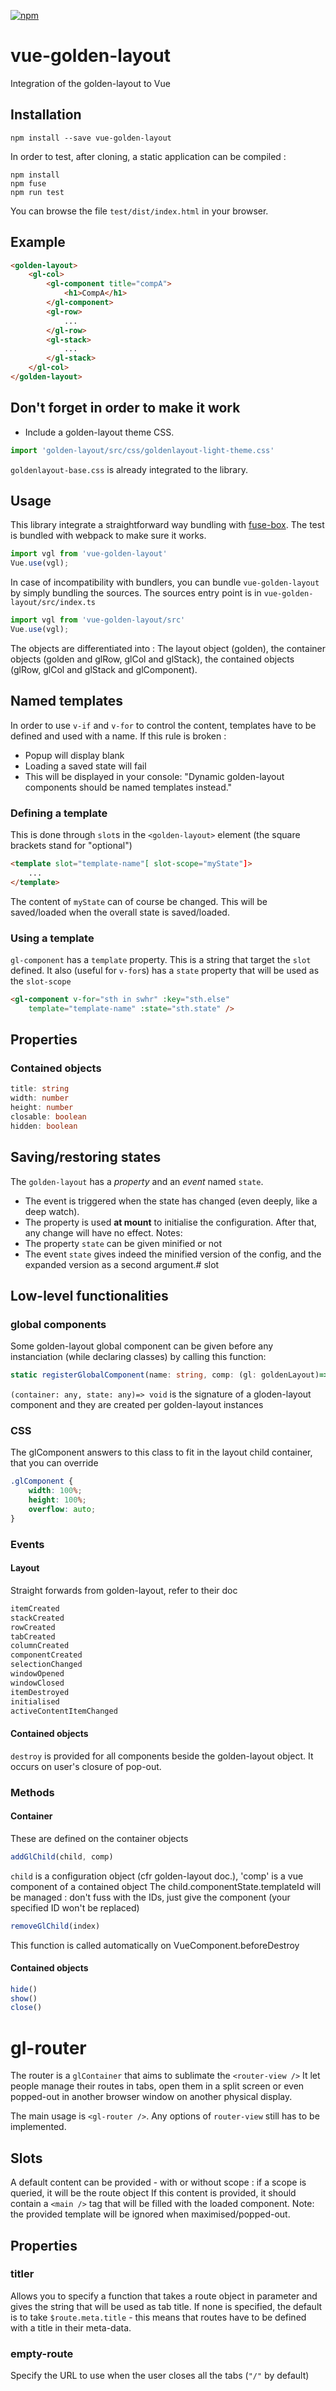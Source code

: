 [![npm](https://img.shields.io/npm/v/vue-golden-layout.svg)](https://www.npmjs.com/package/vue-golden-layout)
# vue-golden-layout
Integration of the golden-layout to Vue
## Installation

```
npm install --save vue-golden-layout
```
In order to test, after cloning, a static application can be compiled :

```
npm install
npm fuse
npm run test
```
You can browse the file `test/dist/index.html` in your browser.

## Example

```html
<golden-layout>
	<gl-col>
		<gl-component title="compA">
			<h1>CompA</h1>
		</gl-component>
		<gl-row>
			...
		</gl-row>
		<gl-stack>
			...
		</gl-stack>
	</gl-col>
</golden-layout>
```
## Don't forget in order to make it work
- Include a golden-layout theme CSS.
```typescript
import 'golden-layout/src/css/goldenlayout-light-theme.css'
```
`goldenlayout-base.css` is already integrated to the library.

## Usage
This library integrate a straightforward way bundling with [fuse-box](http://fuse-box.org/). The test is bundled with webpack to make sure it works.

```javascript
import vgl from 'vue-golden-layout'
Vue.use(vgl);
```

In case of incompatibility with bundlers, you can bundle `vue-golden-layout` by simply bundling the sources.
The sources entry point is in `vue-golden-layout/src/index.ts`

```javascript
import vgl from 'vue-golden-layout/src'
Vue.use(vgl);
```

The objects are differentiated into : The layout object (golden), the container objects (golden and glRow, glCol and glStack), the contained objects (glRow, glCol and glStack and glComponent).

## Named templates

In order to use `v-if` and `v-for` to control the content, templates have to be defined and used with a name.
If this rule is broken :
- Popup will display blank
- Loading a saved state will fail
- This will be displayed in your console: "Dynamic golden-layout components should be named templates instead."

### Defining a template
This is done through `slot`s in the `<golden-layout>` element (the square brackets stand for "optional")
```html
<template slot="template-name"[ slot-scope="myState"]>
	...
</template>
```
The content of `myState` can of course be changed. This will be saved/loaded when the overall state is saved/loaded.

### Using a template
`gl-component` has a `template` property. This is a string that target the `slot` defined.
It also (useful for `v-for`s) has a `state` property that will be used as the `slot-scope`
```html
<gl-component v-for="sth in swhr" :key="sth.else"
	template="template-name" :state="sth.state" />
```

## Properties

### Contained objects

```typescript
title: string
width: number
height: number
closable: boolean
hidden: boolean
```

## Saving/restoring states

The `golden-layout` has a *property* and an *event* named `state`.
- The event is triggered when the state has changed (even deeply, like a deep watch).
- The property is used **at mount** to initialise the configuration. After that, any change will have no effect.
Notes:
- The property `state` can be given minified or not
- The event `state` gives indeed the minified version of the config, and the expanded version as a second argument.# slot

## Low-level functionalities

### global components
Some golden-layout global component can be given before any instanciation (while declaring classes) by calling this function:
```typescript
static registerGlobalComponent(name: string, comp: (gl: goldenLayout)=> (container: any, state: any)=> void)
```
`(container: any, state: any)=> void` is the signature of a gloden-layout component and they are created per golden-layout instances

### CSS
The glComponent answers to this class to fit in the layout child container, that you can override
```css
.glComponent {
	width: 100%;
	height: 100%;
	overflow: auto;
}
```

### Events
#### Layout 
Straight forwards from golden-layout, refer to their doc
```javascript
itemCreated
stackCreated
rowCreated
tabCreated
columnCreated
componentCreated
selectionChanged
windowOpened
windowClosed
itemDestroyed
initialised
activeContentItemChanged
```
#### Contained objects

`destroy` is provided for all components beside the golden-layout object. It occurs on user's closure of pop-out.

### Methods
#### Container
These are defined on the container objects

```javascript
addGlChild(child, comp)
```
`child` is a configuration object (cfr golden-layout doc.), 'comp' is a vue component of a contained object
The child.componentState.templateId will be managed : don't fuss with the IDs, just give the component (your specified ID won't be replaced)
```javascript
removeGlChild(index)
```
This function is called automatically on VueComponent.beforeDestroy
#### Contained objects
```javascript
hide()
show()
close()
```

# gl-router

The router is a `glContainer` that aims to sublimate the `<router-view />`
It let people manage their routes in tabs, open them in a split screen or even popped-out in another browser window on another physical display.

The main usage is `<gl-router />`. Any options of `router-view` still has to be implemented.

## Slots

A default content can be provided - with or without scope : if a scope is queried, it will be the route object
If this content is provided, it should contain a `<main />` tag that will be filled with the loaded component.
Note: the provided template will be ignored when maximised/popped-out.

## Properties
### titler

Allows you to specify a function that takes a route object in parameter and gives the string that will be used as tab title.
If none is specified, the default is to take `$route.meta.title` - this means that routes have to be defined with a title in their meta-data.

### empty-route

Specify the URL to use when the user closes all the tabs (`"/"` by default)
